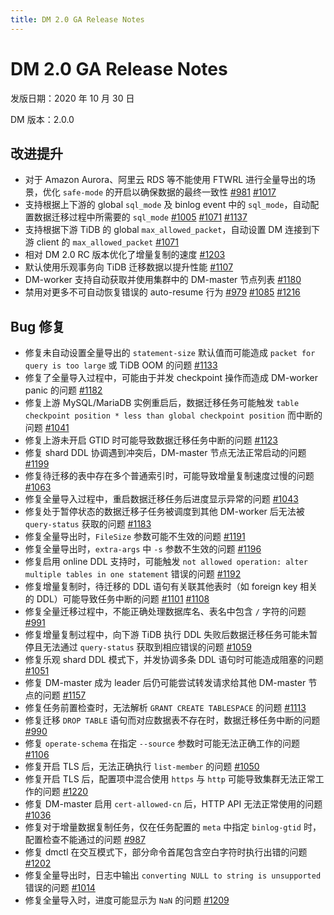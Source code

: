 ```yaml
---
title: DM 2.0 GA Release Notes
---
```


# DM 2.0 GA Release Notes

发版日期：2020 年 10 月 30 日

DM 版本：2.0.0

## 改进提升

- 对于 Amazon Aurora、阿里云 RDS 等不能使用 FTWRL 进行全量导出的场景，优化 `safe-mode` 的开启以确保数据的最终一致性 [#981](https://github.com/pingcap/dm/pull/981) [#1017](https://github.com/pingcap/dm/pull/1017)
- 支持根据上下游的 global `sql_mode` 及 binlog event 中的 `sql_mode`，自动配置数据迁移过程中所需要的 `sql_mode` [#1005](https://github.com/pingcap/dm/pull/1005) [#1071](https://github.com/pingcap/dm/pull/1071) [#1137](https://github.com/pingcap/dm/pull/1137)
- 支持根据下游 TiDB 的 global `max_allowed_packet`，自动设置 DM 连接到下游 client 的 `max_allowed_packet` [#1071](https://github.com/pingcap/dm/pull/1071)
- 相对 DM 2.0 RC 版本优化了增量复制的速度 [#1203](https://github.com/pingcap/dm/pull/1203)
- 默认使用乐观事务向 TiDB 迁移数据以提升性能 [#1107](https://github.com/pingcap/dm/pull/1107)
- DM-worker 支持自动获取并使用集群中的 DM-master 节点列表 [#1180](https://github.com/pingcap/dm/pull/1180)
- 禁用对更多不可自动恢复错误的 auto-resume 行为 [#979](https://github.com/pingcap/dm/pull/979) [#1085](https://github.com/pingcap/dm/pull/1085) [#1216](https://github.com/pingcap/dm/pull/1216)

## Bug 修复

- 修复未自动设置全量导出的 `statement-size` 默认值而可能造成 `packet for query is too large` 或 TiDB OOM 的问题 [#1133](https://github.com/pingcap/dm/pull/1133)
- 修复了全量导入过程中，可能由于并发 checkpoint 操作而造成 DM-worker panic 的问题 [#1182](https://github.com/pingcap/dm/pull/1182)
- 修复上游 MySQL/MariaDB 实例重启后，数据迁移任务可能触发 `table checkpoint position * less than global checkpoint position` 而中断的问题 [#1041](https://github.com/pingcap/dm/pull/1041)
- 修复上游未开启 GTID 时可能导致数据迁移任务中断的问题 [#1123](https://github.com/pingcap/dm/pull/1123)
- 修复 shard DDL 协调遇到冲突后，DM-master 节点无法正常启动的问题 [#1199](https://github.com/pingcap/dm/pull/1199)
- 修复待迁移的表中存在多个普通索引时，可能导致增量复制速度过慢的问题 [#1063](https://github.com/pingcap/dm/pull/1063)
- 修复全量导入过程中，重启数据迁移任务后进度显示异常的问题 [#1043](https://github.com/pingcap/dm/pull/1043)
- 修复处于暂停状态的数据迁移子任务被调度到其他 DM-worker 后无法被 `query-status` 获取的问题 [#1183](https://github.com/pingcap/dm/pull/1183)
- 修复全量导出时，`FileSize` 参数可能不生效的问题 [#1191](https://github.com/pingcap/dm/pull/1191)
- 修复全量导出时，`extra-args` 中 `-s` 参数不生效的问题 [#1196](https://github.com/pingcap/dm/pull/1196)
- 修复启用 online DDL 支持时，可能触发 `not allowed operation: alter multiple tables in one statement` 错误的问题 [#1192](https://github.com/pingcap/dm/pull/1192)
- 修复增量复制时，待迁移的 DDL 语句有关联其他表时（如 foreign key 相关的 DDL）可能导致任务中断的问题 [#1101](https://github.com/pingcap/dm/pull/1101) [#1108](https://github.com/pingcap/dm/pull/1108)
- 修复全量迁移过程中，不能正确处理数据库名、表名中包含 `/` 字符的问题 [#991](https://github.com/pingcap/dm/pull/991)
- 修复增量复制过程中，向下游 TiDB 执行 DDL 失败后数据迁移任务可能未暂停且无法通过 `query-status` 获取到相应错误的问题 [#1059](https://github.com/pingcap/dm/pull/1059)
- 修复乐观 shard DDL 模式下，并发协调多条 DDL 语句时可能造成阻塞的问题 [#1051](https://github.com/pingcap/dm/pull/1051)
- 修复 DM-master 成为 leader 后仍可能尝试转发请求给其他 DM-master 节点的问题 [#1157](https://github.com/pingcap/dm/pull/1157)
- 修复任务前置检查时，无法解析 `GRANT CREATE TABLESPACE` 的问题 [#1113](https://github.com/pingcap/dm/pull/1113)
- 修复迁移 `DROP TABLE` 语句而对应数据表不存在时，数据迁移任务中断的问题 [#990](https://github.com/pingcap/dm/pull/990)
- 修复 `operate-schema` 在指定 `--source` 参数时可能无法正确工作的问题 [#1106](https://github.com/pingcap/dm/pull/1106)
- 修复开启 TLS 后，无法正确执行 `list-member` 的问题 [#1050](https://github.com/pingcap/dm/pull/1050)
- 修复开启 TLS 后，配置项中混合使用 `https` 与 `http` 可能导致集群无法正常工作的问题 [#1220](https://github.com/pingcap/dm/pull/1220)
- 修复 DM-master 启用 `cert-allowed-cn` 后，HTTP API 无法正常使用的问题 [#1036](https://github.com/pingcap/dm/pull/1036)
- 修复对于增量数据复制任务，仅在任务配置的 `meta` 中指定 `binlog-gtid` 时，配置检查不能通过的问题  [#987](https://github.com/pingcap/dm/pull/987)
- 修复 dmctl 在交互模式下，部分命令首尾包含空白字符时执行出错的问题 [#1202](https://github.com/pingcap/dm/pull/1202)
- 修复全量导出时，日志中输出 `converting NULL to string is unsupported` 错误的问题 [#1014](https://github.com/pingcap/dm/pull/1014)
- 修复全量导入时，进度可能显示为 `NaN` 的问题 [#1209](https://github.com/pingcap/dm/pull/1209)
